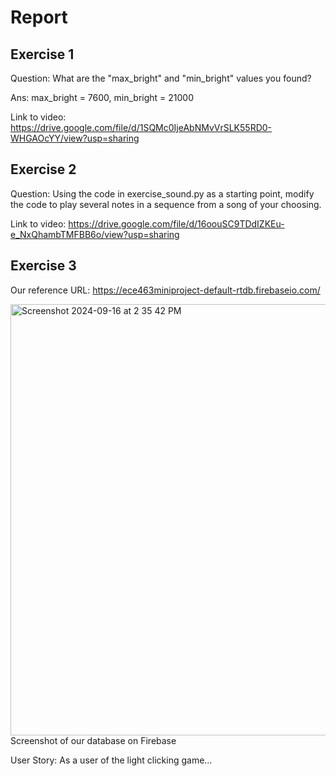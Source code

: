 # Report
## Exercise 1
Question: What are the "max_bright" and "min_bright" values you found?

Ans: max_bright = 7600, 
     min_bright = 21000
     
Link to video: https://drive.google.com/file/d/1SQMc0IjeAbNMvVrSLK55RD0-WHGAOcYY/view?usp=sharing

## Exercise 2
Question: Using the code in exercise_sound.py as a starting point, modify the code to play several notes in a sequence from a song of your choosing.

Link to video: https://drive.google.com/file/d/16oouSC9TDdIZKEu-e_NxQhambTMFBB6o/view?usp=sharing


## Exercise 3

Our reference URL: https://ece463miniproject-default-rtdb.firebaseio.com/

<img width="690" alt="Screenshot 2024-09-16 at 2 35 42 PM" src="https://github.com/user-attachments/assets/f86c2d78-5325-43f7-ab0c-06257f207fd7">
Screenshot of our database on Firebase


User Story: As a user of the light clicking game...
